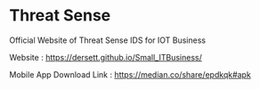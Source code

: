 # Threat Sense
Official Website of Threat Sense IDS for IOT Business

Website : https://dersett.github.io/Small_ITBusiness/

Mobile App Download Link : https://median.co/share/epdkqk#apk
